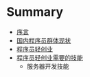 # Summary

* [序言](preface.md)
* [国内程序员群体现状](chinese_programmer_status.md)
* [程序员轻创业](light_startup.md)
* [程序员轻创业需要的技能](programmer_technique_for_light_startup.md)
   * 服务器开发技能

